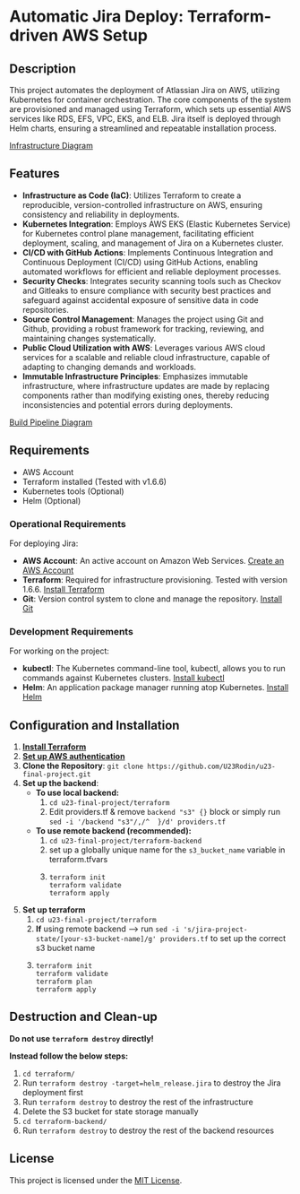 # Automatic Jira Deploy: Terraform-driven AWS Setup

## Description

This project automates the deployment of Atlassian Jira on AWS, utilizing Kubernetes for container orchestration. The core components of the system are provisioned and managed using Terraform, which sets up essential AWS services like RDS, EFS, VPC, EKS, and ELB. Jira itself is deployed through Helm charts, ensuring a streamlined and repeatable installation process.

[Infrastructure Diagram](https://final-project-diagrams.s3.eu-central-1.amazonaws.com/infrastructure-diagram.jpg)

## Features
- **Infrastructure as Code (IaC)**: Utilizes Terraform to create a reproducible, version-controlled infrastructure on AWS, ensuring consistency and reliability in deployments.
- **Kubernetes Integration**: Employs AWS EKS (Elastic Kubernetes Service) for Kubernetes control plane management, facilitating efficient deployment, scaling, and management of Jira on a Kubernetes cluster.
- **CI/CD with GitHub Actions**: Implements Continuous Integration and Continuous Deployment (CI/CD) using GitHub Actions, enabling automated workflows for efficient and reliable deployment processes.
- **Security Checks**: Integrates security scanning tools such as Checkov and Gitleaks to ensure compliance with security best practices and safeguard against accidental exposure of sensitive data in code repositories.
- **Source Control Management**: Manages the project using Git and Github, providing a robust framework for tracking, reviewing, and maintaining changes systematically.
- **Public Cloud Utilization with AWS**: Leverages various AWS cloud services for a scalable and reliable cloud infrastructure, capable of adapting to changing demands and workloads.
- **Immutable Infrastructure Principles**: Emphasizes immutable infrastructure, where infrastructure updates are made by replacing components rather than modifying existing ones, thereby reducing inconsistencies and potential errors during deployments.

[Build Pipeline Diagram](https://final-project-diagrams.s3.eu-central-1.amazonaws.com/build-pipeline.jpg)

## Requirements

- AWS Account
- Terraform installed (Tested with v1.6.6)
- Kubernetes tools (Optional)
- Helm (Optional)

### Operational Requirements
For deploying Jira:

- **AWS Account**: An active account on Amazon Web Services. [Create an AWS Account](https://aws.amazon.com/)
- **Terraform**: Required for infrastructure provisioning. Tested with version 1.6.6. [Install Terraform](https://developer.hashicorp.com/terraform/tutorials/aws-get-started/install-cli)
- **Git**: Version control system to clone and manage the repository. [Install Git](https://git-scm.com/book/en/v2/Getting-Started-Installing-Git)

### Development Requirements
For working on the project:
- **kubectl**: The Kubernetes command-line tool, kubectl, allows you to run commands against Kubernetes clusters. [Install kubectl](https://kubernetes.io/docs/tasks/tools/)
- **Helm**: An application package manager running atop Kubernetes. [Install Helm](https://helm.sh/docs/intro/install/)


## Configuration and Installation

1. [**Install Terraform**](https://developer.hashicorp.com/terraform/tutorials/aws-get-started/install-cli)
2. [**Set up AWS authentication**](https://registry.terraform.io/providers/hashicorp/aws/latest/docs#authentication-and-configuration)
3. **Clone the Repository**: `git clone https://github.com/U23Rodin/u23-final-project.git`
4. **Set up the backend**:
	- **To use local backend:**
		1. `cd u23-final-project/terraform`
		2. Edit providers.tf & remove `backend "s3" {}` block or simply run `sed -i '/backend "s3"/,/^  }/d' providers.tf`
	- **To use remote backend (recommended):**
		1. `cd u23-final-project/terraform-backend`
		2. set up a globally unique name for the `s3_bucket_name` variable in terraform.tfvars
		3. 
			```
			terraform init
			terraform validate
			terraform apply
			```
1. **Set up terraform**
	1. `cd u23-final-project/terraform`
	2. **If** using remote backend --> run `sed -i 's/jira-project-state/[your-s3-bucket-name]/g' providers.tf` to set up the correct s3 bucket name
	3. 
		```
		terraform init
		terraform validate
		terraform plan
		terraform apply
		```
## Destruction and Clean-up

**Do not use `terraform destroy` directly!**

**Instead follow the below steps:**
1. `cd terraform/`
2. Run `terraform destroy -target=helm_release.jira` to destroy the Jira deployment first
3. Run `terraform destroy` to destroy the rest of the infrastructure
4. Delete the S3 bucket for state storage manually
5. `cd terraform-backend/`
6. Run `terraform destroy` to destroy the rest of the backend resources

## License

This project is licensed under the [MIT License](LICENSE).
